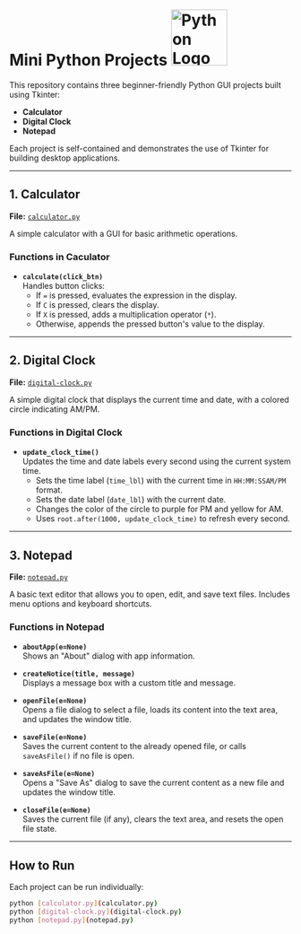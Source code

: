 # Mini Python Projects <img src="https://upload.wikimedia.org/wikipedia/commons/thumb/c/c3/Python-logo-notext.svg/1869px-Python-logo-notext.svg.png" alt="Python Logo" width="100" height="100"/>

This repository contains three beginner-friendly Python GUI projects built using Tkinter:

- **Calculator**
- **Digital Clock**
- **Notepad**

Each project is self-contained and demonstrates the use of Tkinter for building desktop applications.

---

## 1. Calculator

**File:** [`calculator.py`](calculator.py)

A simple calculator with a GUI for basic arithmetic operations.

### Functions in Caculator

- **`calculate(click_btn)`**  
  Handles button clicks:
  - If `=` is pressed, evaluates the expression in the display.
  - If `C` is pressed, clears the display.
  - If `X` is pressed, adds a multiplication operator (`*`).
  - Otherwise, appends the pressed button's value to the display.

---

## 2. Digital Clock

**File:** [`digital-clock.py`](digital-clock.py)

A simple digital clock that displays the current time and date, with a colored circle indicating AM/PM.

### Functions in Digital Clock

- **`update_clock_time()`**  
  Updates the time and date labels every second using the current system time.  
  - Sets the time label (`time_lbl`) with the current time in `HH:MM:SSAM/PM` format.
  - Sets the date label (`date_lbl`) with the current date.
  - Changes the color of the circle to purple for PM and yellow for AM.
  - Uses `root.after(1000, update_clock_time)` to refresh every second.

---

## 3. Notepad

**File:** [`notepad.py`](notepad.py)

A basic text editor that allows you to open, edit, and save text files. Includes menu options and keyboard shortcuts.

### Functions in Notepad

- **`aboutApp(e=None)`**  
  Shows an "About" dialog with app information.

- **`createNotice(title, message)`**  
  Displays a message box with a custom title and message.

- **`openFile(e=None)`**  
  Opens a file dialog to select a file, loads its content into the text area, and updates the window title.

- **`saveFile(e=None)`**  
  Saves the current content to the already opened file, or calls `saveAsFile()` if no file is open.

- **`saveAsFile(e=None)`**  
  Opens a "Save As" dialog to save the current content as a new file and updates the window title.

- **`closeFile(e=None)`**  
  Saves the current file (if any), clears the text area, and resets the open file state.

---

## How to Run

Each project can be run individually:

```sh
python [calculator.py](calculator.py)
python [digital-clock.py](digital-clock.py)
python [notepad.py](notepad.py)
```

